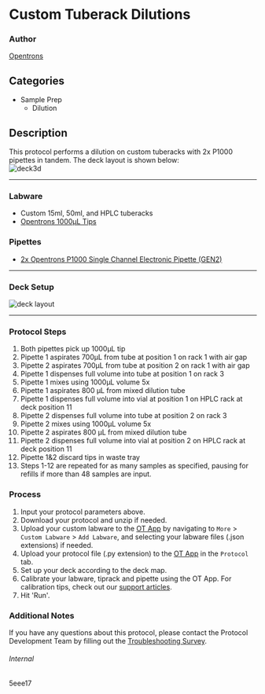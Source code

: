 # Custom Tuberack Dilutions

### Author
[Opentrons](https://opentrons.com/)



## Categories
* Sample Prep
	* Dilution

## Description

This protocol performs a dilution on custom tuberacks with 2x P1000 pipettes in tandem. The deck layout is shown below:  
![deck3d](https://opentrons-protocol-library-website.s3.amazonaws.com/custom-README-images/5eee17/deck3d.png)

---

### Labware
* Custom 15ml, 50ml, and HPLC tuberacks
* [Opentrons 1000µL Tips](https://shop.opentrons.com/opentrons-1000-l-tips/)

### Pipettes
* [2x Opentrons P1000 Single Channel Electronic Pipette (GEN2)](https://shop.opentrons.com/single-channel-electronic-pipette-p20/)

---

### Deck Setup
![deck layout](https://opentrons-protocol-library-website.s3.amazonaws.com/custom-README-images/5eee17/deck2d.png)

---

### Protocol Steps
1. Both pipettes pick up 1000µL tip
2. Pipette 1 aspirates 700µL from tube at position 1 on rack 1 with air gap
3. Pipette 2 aspirates 700µL from tube at position 2 on rack 1 with air gap
4. Pipette 1 dispenses full volume into tube at position 1 on rack 3
5. Pipette 1 mixes using 1000µL volume 5x
6. Pipette 1 aspirates 800 µL from mixed dilution tube
7. Pipette 1 dispenses full volume into vial at position 1 on HPLC rack at deck position 11
8. Pipette 2 dispenses full volume into tube at position 2 on rack 3
9. Pipette 2 mixes using 1000µL volume 5x
10. Pipette 2 aspirates 800 µL from mixed dilution tube
11. Pipette 2 dispenses full volume into vial at position 2 on HPLC rack at deck position 11
12. Pipette 1&2 discard tips in waste tray
13. Steps 1-12 are repeated for as many samples as specified, pausing for refills if more than 48 samples are input.


### Process
1. Input your protocol parameters above.
2. Download your protocol and unzip if needed.
3. Upload your custom labware to the [OT App](https://opentrons.com/ot-app) by navigating to `More` > `Custom Labware` > `Add Labware`, and selecting your labware files (.json extensions) if needed.
4. Upload your protocol file (.py extension) to the [OT App](https://opentrons.com/ot-app) in the `Protocol` tab.
5. Set up your deck according to the deck map.
6. Calibrate your labware, tiprack and pipette using the OT App. For calibration tips, check out our [support articles](https://support.opentrons.com/en/collections/1559720-guide-for-getting-started-with-the-ot-2).
7. Hit 'Run'.

### Additional Notes
If you have any questions about this protocol, please contact the Protocol Development Team by filling out the [Troubleshooting Survey](https://protocol-troubleshooting.paperform.co/).

###### Internal
5eee17
